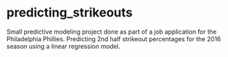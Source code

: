 # predicting_strikeouts
Small predictive modeling project done as part of a job application for the Philadelphia Phillies. Predicting 2nd half strikeout percentages for the 2016 season using a linear regression model. 
